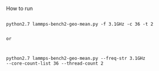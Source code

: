 How to run

<code>
python2.7 lammps-bench2-geo-mean.py -f 3.1GHz -c 36 -t 2

or

python2.7 lammps-bench2-geo-mean.py --freq-str 3.1GHz --core-count-list 36 --thread-count 2
</code>